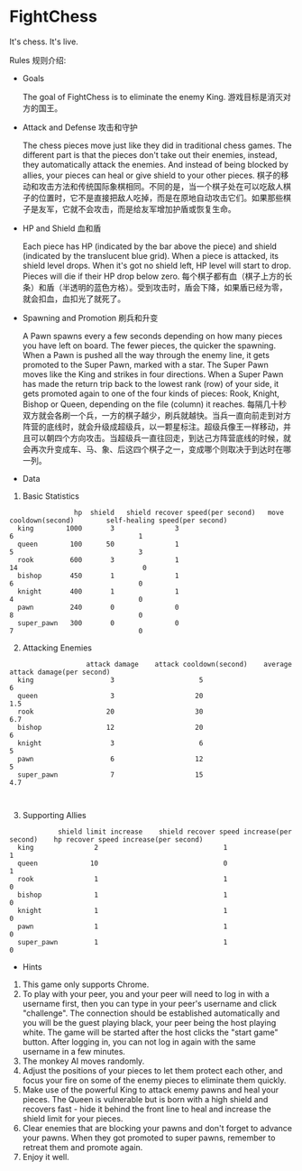 FightChess
==========

It's chess. It's live.


Rules 规则介绍:

- Goals

  The goal of FightChess is to eliminate the enemy King.
  游戏目标是消灭对方的国王。

- Attack and Defense 攻击和守护

  The chess pieces move just like they did in traditional chess games. The different part is that the pieces don't take out their enemies, instead, they automatically attack the enemies. And instead of being blocked by allies, your pieces can heal or give shield to your other pieces.
  棋子的移动和攻击方法和传统国际象棋相同。不同的是，当一个棋子处在可以吃敌人棋子的位置时，它不是直接把敌人吃掉，而是在原地自动攻击它们。如果那些棋子是友军，它就不会攻击，而是给友军增加护盾或恢复生命。
  
- HP and Shield 血和盾

  Each piece has HP (indicated by the bar above the piece) and shield (indicated by the translucent blue grid). When a piece is attacked, its shield level drops. When it's got no shield left, HP level will start to drop. Pieces will die if their HP drop below zero.
  每个棋子都有血（棋子上方的长条）和盾（半透明的蓝色方格）。受到攻击时，盾会下降，如果盾已经为零，就会扣血，血扣光了就死了。

- Spawning and Promotion 刷兵和升变

  A Pawn spawns every a few seconds depending on how many pieces you have left on board. The fewer pieces, the quicker the spawning. When a Pawn is pushed all the way through the enemy line, it gets promoted to the Super Pawn, marked with a star. The Super Pawn moves like the King and strikes in four directions. When a Super Pawn has made the return trip back to the lowest rank (row) of your side, it gets promoted again to one of the four kinds of pieces: Rook, Knight, Bishop or Queen, depending on the file (column) it reaches.
  每隔几十秒双方就会各刷一个兵，一方的棋子越少，刷兵就越快。当兵一直向前走到对方阵营的底线时，就会升级成超级兵，以一颗星标注。超级兵像王一样移动，并且可以朝四个方向攻击。当超级兵一直往回走，到达己方阵营底线的时候，就会再次升变成车、马、象、后这四个棋子之一，变成哪个则取决于到达时在哪一列。

- Data

1. Basic Statistics

```
                hp  shield   shield recover speed(per second)   move cooldown(second)        self-healing speed(per second)
  king        1000       3               3                               6                               1
  queen        100      50               1                               5                               3
  rook         600       3               1                              14                               0
  bishop       450       1               1                               6                               0
  knight       400       1               1                               4                               0
  pawn         240       0               0                               8                               0
  super_pawn   300       0               0                               7                               0
```

2. Attacking Enemies

```
                   attack damage    attack cooldown(second)    average attack damage(per second)
  king                   3                     5                          6
  queen                  3                    20                          1.5
  rook                  20                    30                          6.7
  bishop                12                    20                          6
  knight                 3                     6                          5
  pawn                   6                    12                          5
  super_pawn             7                    15                          4.7



```

3. Supporting Allies

```
            shield limit increase    shield recover speed increase(per second)    hp recover speed increase(per second)
  king               2                               1                                          1                             
  queen             10                               0                                          1                            
  rook               1                               1                                          0                             
  bishop             1                               1                                          0                             
  knight             1                               1                                          0                             
  pawn               1                               1                                          0                             
  super_pawn         1                               1                                          0                             
```


- Hints

1. This game only supports Chrome.
2. To play with your peer, you and your peer will need to log in with a username first, then you can type in your peer's username and click "challenge". The connection should be established automatically and you will be the guest playing black, your peer being the host playing white. The game will be started after the host clicks the "start game" button. After logging in, you can not log in again with the same username in a few minutes.
3. The monkey AI moves randomly.
4. Adjust the positions of your pieces to let them protect each other, and focus your fire on some of the enemy pieces to eliminate them quickly.
5. Make use of the powerful King to attack enemy pawns and heal your pieces. The Queen is vulnerable but is born with a high shield and recovers fast - hide it behind the front line to heal and increase the shield limit for your pieces.
6. Clear enemies that are blocking your pawns and don't forget to advance your pawns. When they got promoted to super pawns, remember to retreat them and promote again.
7. Enjoy it well.